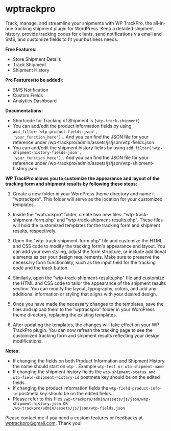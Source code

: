 # wptrackpro
Track, manage, and streamline your shipments with WP TrackPro, the all-in-one tracking shipment plugin for WordPress. Keep a detailed shipment history, provide tracking codes for clients, send notifications via email and SMS, and customize fields to fit your business needs. 

<b>Free Features:</b>
- Store Shipment Details
- Track Shipment
- Shipment History

<b>Pro Features(to be added):</b>
- SMS Notification
- Custom Fields
- Analytics Dashboard

<b>Documentations:</b>
- Shortcode for Tracking of Shipment is <code>[wtp-track-shipment]</code>
- You can add/edit the product information fields by using <code>add_filter('wtp-product-fields-json', 'your_function_here');</code>. And you can find the JSON file for your reference under /wp-trackpro/admin/assets/js/json/wtp-fields.json
- You can add/edit the shipment history fields by using <code>add_filter('wtp-shipment-history-fields-json', 'your_function_here');</code>. And you can find the JSON file for your reference under /wp-trackpro/admin/assets/js/json/wtp-shipment-history.json

<b>WP TrackPro allows you to customize the appearance and layout of the tracking form and shipment results by following these steps:</b>

1. Create a new folder in your WordPress theme directory and name it "wptrackpro". This folder will serve as the location for your customized templates.

2. Inside the "wptrackpro" folder, create two new files: "wtp-track-shipment-form.php" and "wtp-track-shipment-results.php". These files will hold the customized templates for the tracking form and shipment results, respectively.

3. Open the "wtp-track-shipment-form.php" file and customize the HTML and CSS code to modify the tracking form's appearance and layout. You can add your own styling, adjust the form structure, or include additional elements as per your design requirements. Make sure to preserve the necessary form functionality, such as the input field for the tracking code and the track button.

4. Similarly, open the "wtp-track-shipment-results.php" file and customize the HTML and CSS code to tailor the appearance of the shipment results section. You can modify the layout, typography, colors, and add any additional information or styling that aligns with your desired design.

5. Once you have made the necessary changes to the templates, save the files and upload them to the "wptrackpro" folder in your WordPress theme directory, replacing the existing templates.

6. After updating the templates, the changes will take effect on your WP TrackPro plugin. You can now refresh the tracking page to see the customized tracking form and shipment results reflecting your design modifications.

<b>Notes:</b>
- If changing the fields on both Product Information and Shipment History the name should start on <code>wtp-</code>. Example <code>wtp-test or wtp-shipment-name</code>
- If changing the shipment history fields the <code>wtp-shipment-status and wtp-field-shipment-history-id</code> postmeta key should be on the edited fields.
- If changing the product information fields the <code>wtp-field-product-info-id</code> postmeta key should be on the edited fields.
- Please refer to this files <code>/wp-trackpro/admin/assets/js/json/wtp-shipment-history.json OR /wp-trackpro/admin/assets/js/json/wtp-fields.json</code>


Please contact me if you need a custom features or feedbacks at <a href="mailto:wptrackpro@gmail.com">wptrackpro@gmail.com</a>. Thank you!

